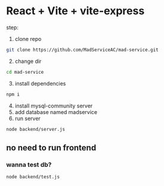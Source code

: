# React + Vite + vite-express

step:
1. clone repo
```bash
git clone https://github.com/MadServiceAC/mad-service.git
```
2. change dir
```bash
cd mad-service
```
3. install dependencies
```bash
npm i
```
4. install mysql-community server
5. add database named madservice
6. run server
```bash
node backend/server.js
```

## no need to run frontend

### wanna test db?
```bash
node backend/test.js
```
